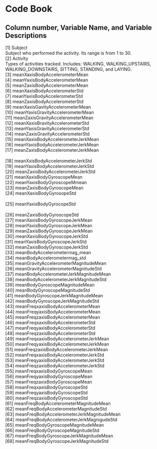 # Code Book
## Column number, Variable Name, and Variable Descriptions

[1] Subject<br />
Subject who performed the activity. Its range is from 1 to 30.<br />
[2] Activity<br />
Types of activities tracked. Includes: WALKING, WALKING_UPSTAIRS, WALKING_DOWNSTAIRS, SITTING, STANDING, and LAYING.<br />
[3] meanXaxisBodyAccelerometerMean<br />
[4] meanYaxisBodyAccelerometerMean<br />
[5] meanZaxisBodyAccelerometerMean<br />
[6] meanXaxisBodyAccelerometerStd<br />
[7] meanYaxisBodyAccelerometerStd<br />
[8] meanZaxisBodyAccelerometerStd<br />
[9] meanXaxisGavityAccelerometerMean<br />
[10] meanYaxisGravityAccelerometerMean<br />
[11] meanZaxisGravityAccelerometerMean<br />
[12] meanXaxisBravityAccelerometerStd <br />
[13] meanYaxisGravityAccelerometerStd <br />
[14] meanZaxisGravityAccelerometerStd <br />
[15] meanXaxisBodyAccelerometerJerkMean <br />
[16] meanYaxisBodyAccelerometerJerkMean <br /> 
[17] meanZaxisBodyAccelerometerJerkMean  <br />    
[18] meanXxisBodyAccelerometerJerkStd <br />
[19] meanYaxisBodyAccelerometerJerkStd <br /> 
[20] meanZaxisBodyAccelerometerJerkStd <br />
[21] meanXaxisBodyGyroscopeMean <br /> 
[22] meanYaxisBodyGyroscopeMmean <br />
[23] meanZaxisBodyGyroscopeMean  <br />
[24] meanXaxisBodyGyrosopeStd <br />  
[25] meanYaxisBodyGyrocopeStd  <br />  
[26] meanZaxisBodyGyroscopeStd <br />
[27] meanXaxisBodyGyroscopeJerkMean <br />
[28] meanYaxisBodyGyroscopeJerkMean <br />
[29] meanZaxisBodyGyroscopeJerkMean  <br /> 
[30] meanXaxisBodyGyroscopeJerkStd  <br />
[31] meanYaxisBodyGyroscopeJerkStd  <br />
[32] meanZaxisBodyGyroscopeJerkStd  <br />
[33] meanBodyAccelerometermag_mean <br />
[34] meanBodyAccelerometermag_std <br />
[35] meanGravityAccelerometerMagnitudeMean                                   
[36] meanGravityAccelerometerMagnitudeStd                                   
[37] meanBodyAccelerometerJerkMagnitudeMean                                   
[38] meanBodyAccelerometerJerkMagnitudeStd                                   
[39] meanBodyGyroscopeMagnitudeMean                                   
[40] meanBodyGyroscopeMagnitudeStd                                   
[41] meanBodyGyroscopeJerkMagnitudeMean                                   
[42] meanBodyGyroscopeJerkMagnitudeStd                                   
[43] meanFreqxaxisBodyAccelerometerMean                                   
[44] meanFreqyaxisBodyAccelerometerMean                                   
[45] meanFreqzaxisBodyAccelerometerMean                                   
[46] meanFreqxaxisBodyAccelerometerStd                                   
[47] meanFreqyaxisBodyAccelerometerStd                                   
[48] meanFreqzaxisBodyAccelerometerStd                                   
[49] meanFreqxaxisBodyAccelerometerJerkMean                                   
[50] meanFreqyaxisBodyAccelerometerJerkMean                                   
[51] meanFreqzaxisBodyAccelerometerJerkMean                                   
[52] meanFreqxaxisBodyAccelerometerJerkStd                                   
[53] meanFreqyaxisBodyAccelerometerJerkStd                                   
[54] meanFreqzaxisBodyAccelerometerJerkStd                                   
[55] meanFreqxaxisBodyGyroscopeMean                                   
[56] meanFreqyaxisBodyGyroscopeMean                                   
[57] meanFreqzaxisBodyGyroscopeMean                                   
[58] meanFreqxaxisBodyGyroscopeStd                                   
[59] meanFreqyaxisBodyGyroscopeStd                                   
[60] meanFreqzaxisBodyGyroscopeStd                                   
[61] meanFreqBodyAccelerometerMagnitudeMean                                   
[62] meanFreqBodyAccelerometerMagnitudeStd                                   
[63] meanFreqBodyAccelerometerJerkMagnitudeMean                                   
[64] meanFreqBodyAccelerometerJerkMagnigudeStd                                   
[65] meanFreqBodyGyroscopeMagnitudeMean                                   
[66] meanFreqBodyGyroscopeMagnitudeStd                                   
[67] meanFreqBodyGyroscopeJerkMagnitudeMean                                   
[68] meanFreqBodyGyroscopeJerkMagnitudeStd